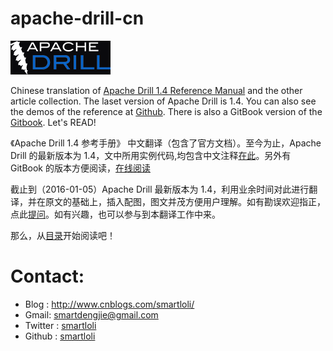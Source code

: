 # apache-drill-cn
![Drill LOGO](res/apachedrill.png)

Chinese translation of [Apache Drill 1.4 Reference Manual](http://drill.apache.org/docs/) and the other article collection. The laset version of Apache Drill is 1.4. You can also see the demos of the reference at [Github](https://github.com/smartloli/apache-drill-cn.git). There is also a GitBook version of the [Gitbook](http://book.dengjie.org/). Let's READ!

《Apache Drill 1.4 参考手册》 中文翻译（包含了官方文档）。至今为止，Apache Drill 的最新版本为 1.4，文中所用实例代码,均包含中文注释[在此](https://github.com/smartloli/apache-drill-cn.git)。另外有 GitBook 的版本方便阅读，[在线阅读](http://book.dengjie.org/)

截止到（2016-01-05）Apache Drill 最新版本为 1.4，利用业余时间对此进行翻译，并在原文的基础上，插入配图，图文并茂方便用户理解。如有勘误欢迎指正，点此[提问](https://github.com/smartloli/apache-drill-cn/issues)。如有兴趣，也可以参与到本翻译工作中来。

那么，从[目录](http://book.dengjie.org/)开始阅读吧！

# Contact:
* Blog : http://www.cnblogs.com/smartloli/
* Gmail: [smartdengjie@gmail.com](mailto:smartdengjie@gmail.com)
* Twitter : [smartloli](https://twitter.com/smartloli)
* Github : [smartloli](https://github.com/smartloli)
